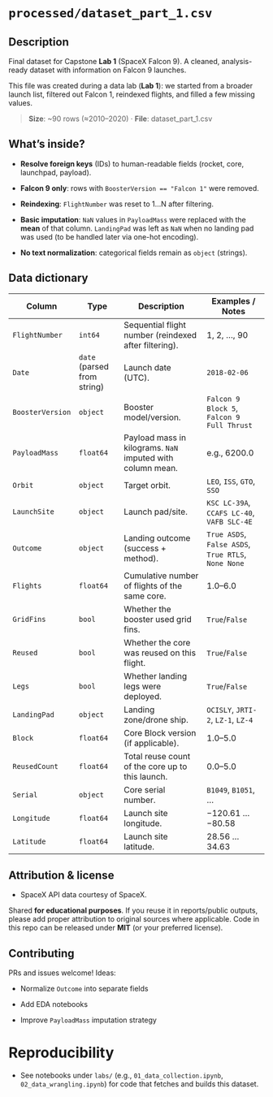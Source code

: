 # `processed/dataset_part_1.csv`

## Description  
Final dataset for Capstone **Lab 1** (SpaceX Falcon 9). A cleaned, analysis-ready dataset with information on Falcon 9 launches.

This file was created during a data lab (**Lab 1**): we started from a broader launch list, filtered out Falcon 1, reindexed flights, and filled a few missing values.

> **Size**: ~90 rows (≈2010–2020) · **File**: dataset_part_1.csv

## What’s inside?

- **Resolve foreign keys** (IDs) to human-readable fields (rocket, core, launchpad, payload).

- **Falcon 9 only**: rows with `BoosterVersion == "Falcon 1"` were removed.

- **Reindexing**: `FlightNumber` was reset to 1…N after filtering.

- **Basic imputation**: `NaN` values in `PayloadMass` were replaced with the **mean** of that column. `LandingPad` was left as `NaN` when no landing pad was used (to be handled later via one-hot encoding).

- **No text normalization**: categorical fields remain as `object` (strings).

## Data dictionary

| Column           | Type                             | Description                                                | Examples / Notes                                    |
| ---------------- | -------------------------------- | ---------------------------------------------------------- | --------------------------------------------------- |
| `FlightNumber`   | `int64`                          | Sequential flight number (reindexed after filtering).      | 1, 2, …, 90                                         |
| `Date`           | `date` (parsed from string) | Launch date (UTC).                                         | `2018-02-06`                                        |
| `BoosterVersion` | `object`                         | Booster model/version.                                     | `Falcon 9 Block 5`, `Falcon 9 Full Thrust`          |
| `PayloadMass`    | `float64`                        | Payload mass in kilograms. `NaN` imputed with column mean. | e.g., 6200.0                                        |
| `Orbit`          | `object`                         | Target orbit.                                              | `LEO`, `ISS`, `GTO`, `SSO`                          |
| `LaunchSite`     | `object`                         | Launch pad/site.                                           | `KSC LC-39A`, `CCAFS LC-40`, `VAFB SLC-4E`          |
| `Outcome`        | `object`                         | Landing outcome (success + method).                        | `True ASDS`, `False ASDS`, `True RTLS`, `None None` |
| `Flights`        | `float64`                        | Cumulative number of flights of the same core.             | 1.0–6.0                                             |
| `GridFins`       | `bool`                           | Whether the booster used grid fins.                        | `True`/`False`                                      |
| `Reused`         | `bool`                           | Whether the core was reused on this flight.                | `True`/`False`                                      |
| `Legs`           | `bool`                           | Whether landing legs were deployed.                        | `True`/`False`                                      |
| `LandingPad`     | `object`                         | Landing zone/drone ship.                                   | `OCISLY`, `JRTI-2`, `LZ-1`, `LZ-4`                  |
| `Block`          | `float64`                        | Core Block version (if applicable).                        | 1.0–5.0                                             |
| `ReusedCount`    | `float64`                        | Total reuse count of the core up to this launch.           | 0.0–5.0                                             |
| `Serial`         | `object`                         | Core serial number.                                        | `B1049`, `B1051`, …                                 |
| `Longitude`      | `float64`                        | Launch site longitude.                                     | −120.61 … −80.58                                    |
| `Latitude`       | `float64`                        | Launch site latitude.                                      | 28.56 … 34.63                                       |


## Attribution & license

- SpaceX API data courtesy of SpaceX.  

Shared **for educational purposes**. If you reuse it in reports/public outputs, please add proper attribution to original sources where applicable. Code in this repo can be released under **MIT** (or your preferred license).

## Contributing

PRs and issues welcome! Ideas:

- Normalize `Outcome` into separate fields

- Add EDA notebooks

- Improve `PayloadMass` imputation strategy




# Reproducibility
- See notebooks under `labs/` (e.g., `01_data_collection.ipynb`, `02_data_wrangling.ipynb`) for code that fetches and builds this dataset.  

